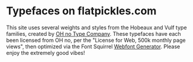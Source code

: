 # Typefaces on flatpickles.com

This site uses several weights and styles from the Hobeaux and Vulf type families, created by [OH no Type Company](https://ohnotype.co/). These typefaces have each been licensed from OH no, per the "License for Web, 500k monthly page views", then optimized via the Font Squirrel [Webfont Generator](https://www.fontsquirrel.com/tools/webfont-generator). Please enjoy the extremely good vibes!